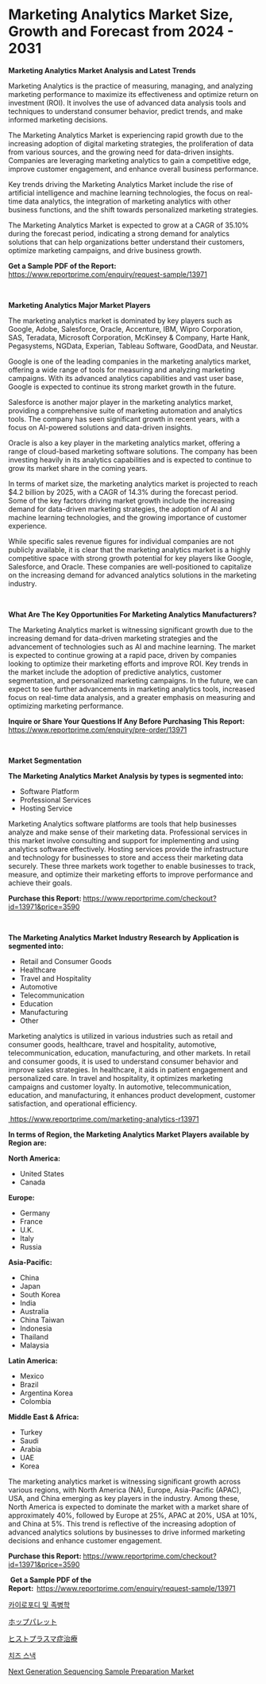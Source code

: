<p><h1>Marketing Analytics Market Size, Growth and Forecast from 2024 - 2031</h1></p><p><strong>Marketing Analytics Market Analysis and Latest Trends</strong></p>
<p><p>Marketing Analytics is the practice of measuring, managing, and analyzing marketing performance to maximize its effectiveness and optimize return on investment (ROI). It involves the use of advanced data analysis tools and techniques to understand consumer behavior, predict trends, and make informed marketing decisions.</p><p>The Marketing Analytics Market is experiencing rapid growth due to the increasing adoption of digital marketing strategies, the proliferation of data from various sources, and the growing need for data-driven insights. Companies are leveraging marketing analytics to gain a competitive edge, improve customer engagement, and enhance overall business performance.</p><p>Key trends driving the Marketing Analytics Market include the rise of artificial intelligence and machine learning technologies, the focus on real-time data analytics, the integration of marketing analytics with other business functions, and the shift towards personalized marketing strategies.</p><p>The Marketing Analytics Market is expected to grow at a CAGR of 35.10% during the forecast period, indicating a strong demand for analytics solutions that can help organizations better understand their customers, optimize marketing campaigns, and drive business growth.</p></p>
<p><strong>Get a Sample PDF of the Report:&nbsp;</strong> <a href="https://www.reportprime.com/enquiry/request-sample/13971">https://www.reportprime.com/enquiry/request-sample/13971</a></p>
<p>&nbsp;</p>
<p><strong>Marketing Analytics Major Market Players</strong></p>
<p><p>The marketing analytics market is dominated by key players such as Google, Adobe, Salesforce, Oracle, Accenture, IBM, Wipro Corporation, SAS, Teradata, Microsoft Corporation, McKinsey & Company, Harte Hank, Pegasystems, NGData, Experian, Tableau Software, GoodData, and Neustar.</p><p>Google is one of the leading companies in the marketing analytics market, offering a wide range of tools for measuring and analyzing marketing campaigns. With its advanced analytics capabilities and vast user base, Google is expected to continue its strong market growth in the future.</p><p>Salesforce is another major player in the marketing analytics market, providing a comprehensive suite of marketing automation and analytics tools. The company has seen significant growth in recent years, with a focus on AI-powered solutions and data-driven insights.</p><p>Oracle is also a key player in the marketing analytics market, offering a range of cloud-based marketing software solutions. The company has been investing heavily in its analytics capabilities and is expected to continue to grow its market share in the coming years.</p><p>In terms of market size, the marketing analytics market is projected to reach $4.2 billion by 2025, with a CAGR of 14.3% during the forecast period. Some of the key factors driving market growth include the increasing demand for data-driven marketing strategies, the adoption of AI and machine learning technologies, and the growing importance of customer experience.</p><p>While specific sales revenue figures for individual companies are not publicly available, it is clear that the marketing analytics market is a highly competitive space with strong growth potential for key players like Google, Salesforce, and Oracle. These companies are well-positioned to capitalize on the increasing demand for advanced analytics solutions in the marketing industry.</p></p>
<p>&nbsp;</p>
<p><strong>What Are The Key Opportunities For Marketing Analytics Manufacturers?</strong></p>
<p><p>The Marketing Analytics market is witnessing significant growth due to the increasing demand for data-driven marketing strategies and the advancement of technologies such as AI and machine learning. The market is expected to continue growing at a rapid pace, driven by companies looking to optimize their marketing efforts and improve ROI. Key trends in the market include the adoption of predictive analytics, customer segmentation, and personalized marketing campaigns. In the future, we can expect to see further advancements in marketing analytics tools, increased focus on real-time data analysis, and a greater emphasis on measuring and optimizing marketing performance.</p></p>
<p><strong>Inquire or Share Your Questions If Any Before Purchasing This Report:</strong> <a href="https://www.reportprime.com/enquiry/pre-order/13971">https://www.reportprime.com/enquiry/pre-order/13971</a></p>
<p>&nbsp;</p>
<p><strong>Market Segmentation</strong></p>
<p><strong>The Marketing Analytics Market Analysis by types is segmented into:</strong></p>
<p><ul><li>Software Platform</li><li>Professional Services</li><li>Hosting Service</li></ul></p>
<p><p>Marketing Analytics software platforms are tools that help businesses analyze and make sense of their marketing data. Professional services in this market involve consulting and support for implementing and using analytics software effectively. Hosting services provide the infrastructure and technology for businesses to store and access their marketing data securely. These three markets work together to enable businesses to track, measure, and optimize their marketing efforts to improve performance and achieve their goals.</p></p>
<p><strong>Purchase this Report:&nbsp;</strong><a href="https://www.reportprime.com/checkout?id=13971&price=3590">https://www.reportprime.com/checkout?id=13971&price=3590</a></p>
<p>&nbsp;</p>
<p><strong>The Marketing Analytics Market Industry Research by Application is segmented into:</strong></p>
<p><ul><li>Retail and Consumer Goods</li><li>Healthcare</li><li>Travel and Hospitality</li><li>Automotive</li><li>Telecommunication</li><li>Education</li><li>Manufacturing</li><li>Other</li></ul></p>
<p><p>Marketing analytics is utilized in various industries such as retail and consumer goods, healthcare, travel and hospitality, automotive, telecommunication, education, manufacturing, and other markets. In retail and consumer goods, it is used to understand consumer behavior and improve sales strategies. In healthcare, it aids in patient engagement and personalized care. In travel and hospitality, it optimizes marketing campaigns and customer loyalty. In automotive, telecommunication, education, and manufacturing, it enhances product development, customer satisfaction, and operational efficiency.</p></p>
<p><a href="https://www.reportprime.com/marketing-analytics-r13971">&nbsp;https://www.reportprime.com/marketing-analytics-r13971</a></p>
<p><strong>In terms of Region, the Marketing Analytics Market Players available by Region are:</strong></p>
<p>
    <p> <strong> North America: </strong>
        <ul>
            <li>United States</li>
            <li>Canada</li>
        </ul>
        </p> 
    <p> <strong> Europe: </strong>
        <ul>
            <li>Germany</li>
            <li>France</li>
            <li>U.K.</li>
            <li>Italy</li>
            <li>Russia</li>
        </ul>
        </p> 
    <p> <strong> Asia-Pacific: </strong>
        <ul>
            <li>China</li>
            <li>Japan</li>
            <li>South Korea</li>
            <li>India</li>
            <li>Australia</li>
            <li>China Taiwan</li>
            <li>Indonesia</li>
            <li>Thailand</li>
            <li>Malaysia</li>
        </ul>
        </p> 
    <p> <strong> Latin America: </strong>
        <ul>
            <li>Mexico</li>
            <li>Brazil</li>
            <li>Argentina Korea</li>
            <li>Colombia</li>
        </ul>
        </p> 
    <p> <strong> Middle East & Africa: </strong>
        <ul>
            <li>Turkey</li>
            <li>Saudi</li>
            <li>Arabia</li>
            <li>UAE</li>
            <li>Korea</li>
        </ul>
    </p>
    </p>
<p><p>The marketing analytics market is witnessing significant growth across various regions, with North America (NA), Europe, Asia-Pacific (APAC), USA, and China emerging as key players in the industry. Among these, North America is expected to dominate the market with a market share of approximately 40%, followed by Europe at 25%, APAC at 20%, USA at 10%, and China at 5%. This trend is reflective of the increasing adoption of advanced analytics solutions by businesses to drive informed marketing decisions and enhance customer engagement.</p></p>
<p><strong>Purchase this Report: </strong><a href="https://www.reportprime.com/checkout?id=13971&price=3590">https://www.reportprime.com/checkout?id=13971&price=3590</a></p>
<p>&nbsp;<strong>Get a Sample PDF of the Report:&nbsp;&nbsp;</strong><a href="https://www.reportprime.com/enquiry/request-sample/13971">https://www.reportprime.com/enquiry/request-sample/13971</a></p>
<p><strong></strong></p>
<p><p><a href="https://medium.com/@kirana180201_26468/%EC%B9%98%EB%A3%8C%ED%95%99-%EB%B0%8F-%EB%B0%9C%EB%B3%91%ED%95%99-%EC%8B%9C%EC%9E%A5-%EC%A0%84-%EC%84%B8%EA%B3%84-%EB%B0%8F-%EC%A7%80%EC%97%AD-%EB%B6%84%EC%84%9D-2024-2031-1346c596fc46">카이로포디 및 족병학</a></p><p><a href="https://medium.com/@garnett961981/%E3%83%9B%E3%83%83%E3%83%97%E3%83%91%E3%83%AC%E3%83%83%E3%83%88%E5%B8%82%E5%A0%B4%E3%81%AE%E3%82%B5%E3%82%A4%E3%82%BA%E3%81%A8%E3%82%B7%E3%82%A7%E3%82%A2%E5%88%86%E6%9E%90-%E6%88%90%E9%95%B7%E3%83%88%E3%83%AC%E3%83%B3%E3%83%89%E3%81%A8%E4%BA%88%E6%B8%AC2024%E5%B9%B4%E3%81%8B%E3%82%892031%E5%B9%B4-75a08fe5ff9a">ホップパレット</a></p><p><a href="https://medium.com/@ifhhndtz21/%E7%B5%84%E7%B9%94%E8%83%9E%E5%AD%90%E7%97%87%E6%B2%BB%E7%99%82%E5%B8%82%E5%A0%B4-2024%E5%B9%B4%E3%81%8B%E3%82%892031%E5%B9%B4%E3%81%BE%E3%81%A7%E3%81%AE%E4%B8%96%E7%95%8C%E5%B8%82%E5%A0%B4%E5%8B%95%E5%90%91%E3%81%A8%E8%B2%A9%E5%A3%B2%E3%83%88%E3%83%AC%E3%83%B3%E3%83%89-308adc17013b">ヒストプラスマ症治療</a></p><p><a href="https://medium.com/@ornellwebst/%EC%B9%98%EC%A6%88-%EC%8A%A4%EB%82%B5-%EC%8B%9C%EC%9E%A5-%EC%A0%84-%EC%84%B8%EA%B3%84-%EB%B0%8F-%EC%A7%80%EC%97%AD-%EB%B6%84%EC%84%9D-%EC%A7%80%EC%97%AD-%EA%B5%AD%EA%B0%80-%EC%88%98%EC%A4%80-%EB%B6%84%EC%84%9D-%EB%B0%8F-%EA%B2%BD%EC%9F%81-%ED%92%8D%EA%B2%BD%EC%97%90-%EC%B4%88%EC%A0%90%EC%9D%84-%EB%A7%9E%EC%B6%98-%EB%B6%84%EC%84%9D-%EB%B0%8F-%EC%98%88%EC%B8%A1-2024-2031-f81f31c0c00a">치즈 스낵</a></p><p><a href="https://github.com/arionmp/Market-Research-Report-List-4/blob/main/next-generation-sequencing-sample-preparation-market.md">Next Generation Sequencing Sample Preparation Market</a></p></p>